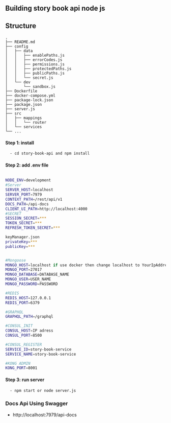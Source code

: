 ## Building story book api node js

## Structure
```
.
├── README.md
├── config
│   ├── data
│   │   ├── enablePaths.js
│   │   ├── errorCodes.js
│   │   ├── permissions.js
│   │   ├── protectedPaths.js
│   │   ├── publicPaths.js
│   │   └── secret.js
│   └── dev
│       └── sandbox.js
├── Dockerfile
├── docker-compose.yml
├── package-lock.json
├── package.json
├── server.js
├── src
│   ├── mappings
│   │   └── router
│   └── services
└── ...
```

#### Step 1: install
```sh
  - cd story-book-api and npm install
```

#### Step 2: add .env file
```bash

NODE_ENV=development
#Server
SERVER_HOST=localhost
SERVER_PORT=7979
CONTEXT_PATH=/rest/api/v1
DOCS_PATH=/api-docs
CLIENT_UI_PATH=http://localhost:4000
#SECRET
SESSION_SECRET=***
TOKEN_SECRET=***
REFRESH_TOKEN_SECRET=***

keyManager.json
privateKey=***
publicKey=***


#Mongoose
MONGO_HOST=localhost if use docker then change localhost to YourIpAddress
MONGO_PORT=27017
MONGO_DATABASE=DATABASE_NAME
MONGO_USER=USER_NAME
MONGO_PASSWORD=PASSWORD

#REDIS
REDIS_HOST=127.0.0.1
REDIS_PORT=6379

#GRAPHQL
GRAPHQL_PATH=/graphql

#CONSUL_INIT
CONSUL_HOST=IP adress
CONSUL_PORT=8500

#CONSUL_REGISTER
SERVICE_ID=story-book-service
SERVICE_NAME=story-book-service

#KONG ADMIN
KONG_PORT=8001
```
#### Step 3: run server
```bash
  - npm start or node server.js
```

### Docs Api Using Swagger
  - http://localhost:7979/api-docs